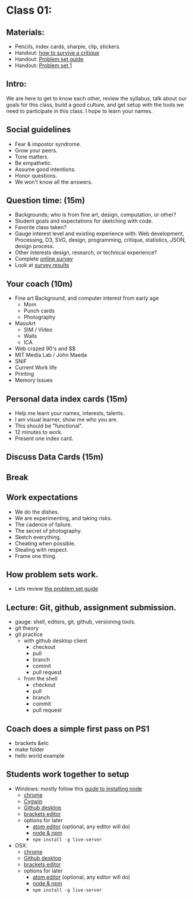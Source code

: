 # Class 01:

## Materials:
* Pencils, index cards, sharpie, clip, stickers.
* Handout: [how to survive a critique](http://www.aiga.org/how-to-survive-a-critique/)
* Handout: [Problem set guide](../ps-guide.html)
* Handout: [Problem set 1](./ps01.html)

## Intro:
We are here to get to know each other, review the syllabus, talk about
our goals for this class, build a good culture, and get setup with the tools
we need to participate in this class. I hope to learn your names.

## Social guidelines
* Fear & impostor syndrome.
* Grow your peers.
* Tone matters. 
* Be empathetic.
* Assume good intentions.
* Honor questions.
* We won't know all the answers.

## Question time: (15m)
* Backgrounds; who is from fine art, design, computation, or other?
* Student goals and expectations for sketching with code.
* Favorite class taken?
* Gauge interest level and existing experience with: Web development, Processing, D3, SVG, design, programming, critique, statistics, JSON, design process.
* Other interests design, research, or technical experience?
* Complete [online survey](https://docs.google.com/forms/d/1RvLaAHinst8UhbfZqr30kelJFN9M1W9uPuzJnMmhacg/viewform)
* Look at [survey results](survey.html)

## Your coach (10m)
* Fine art Background, and computer interest from early age
  * Mom
  * Punch cards
  * Photography
* MassArt
  * SIM / Video
  * Walls
  * ICA
* Web crazed 90's and $$
* MIT Media Lab / John Maeda
* SNiF
* Current Work life
* Printing
* Memory Issues

## Personal data index cards (15m)
* Help me learn your names, interests, talents.
* I am visual learner, show me who you are.
* This should be "functional".
* 12 minutes to work.
* Present one index card.

## Discuss Data Cards (15m)

## Break 

## Work expectations
* We do the dishes.
* We are experimenting, and taking risks.
* The cadence of failure.
* The secret of photography.
* Sketch everything.
* Cheating when possible.
* Stealing with respect.
* Frame one thing.


## How problem sets work.
* Lets review [the problem set guide](../ps-guide.html)

## Lecture: Git, github, assignment submission.
* gauge: shell, editors, git, github, versioning tools.
* git theory
* git practice
  * with github desktop client
    * checkout
    * pull
    * branch
    * commit
    * pull request
  * from the shell
    * checkout
    * pull
    * branch
    * commit
    * pull request

## Coach does a simple first pass on PS1
* brackets &etc
* make folder
* hello world example

## Students work together to setup
* Windows: mostly follow this [guide to installing node](http://blog.teamtreehouse.com/install-node-js-npm-windows)
    * [chrome](https://www.google.com/chrome/browser/desktop/)
    * [Cygwin](https://www.cygwin.com/)
    * [Github desktop](https://windows.github.com/)
    * [brackets editor](http://brackets.io/)
    * options for later
      * [atom editor](https://atom.io/) (optional, any editor will do)
      * [node & npm](https://nodejs.org/en/)
      * `npm install -g live-server`
* OSX:
    * [chrome](https://www.google.com/chrome/browser/desktop/)
    * [Github desktop](https://desktop.github.com/)
    * [brackets editor](http://brackets.io/)
    * options for later
      * [atom editor](https://atom.io/) (optional, any editor will do)
      * [node & npm](https://nodejs.org/en/)
      * `npm install -g live-server`
